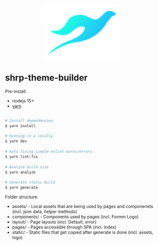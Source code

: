 <p align="center">
    <img alt="shrp logo" src="./static/shrp-logo.png" />
</p>

# shrp-theme-builder

Pre-install:

- nodejs 15+
- [yarn](https://yarnpkg.com/getting-started/install)

```bash

# Install dependencies
$ yarn install

# Running in a locally
$ yarn dev

# Auto fixing simple eslint warns/errors
$ yarn lint:fix

# Analyze build size
$ yarn analyze

# Generate static build
$ yarn generate

```

Folder structure:

- assets/ - Local assets that are being used by pages and componenets (incl. json data, helper methods)
- components/ - Components used by pages (incl. Formm Logo)
- layout/ - Page layouts (incl. Default, error)
- pages/ - Pages accessible through SPA (incl. Index)
- static/ - Static files that get copied after generate is done (incl. assets, logo)
